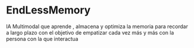 # EndLessMemory
IA Multimodal que aprende , almacena y optimiza la memoria para recordar a largo plazo con el objetivo de empatizar cada vez más y más con la persona con la que interactua

